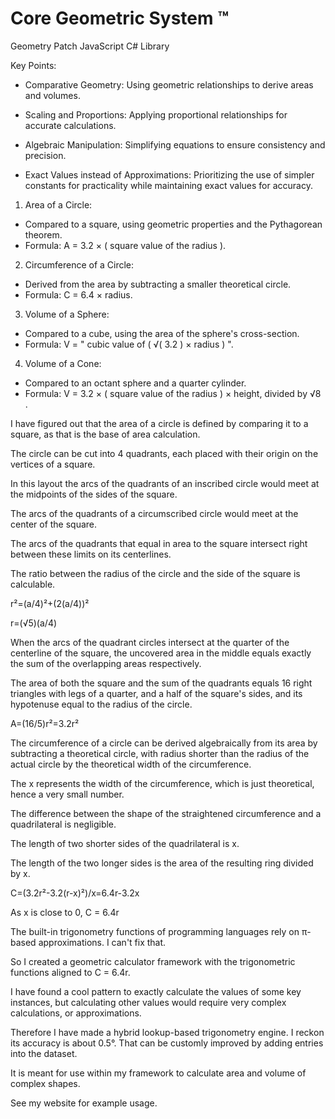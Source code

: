 # Core Geometric System ™ 

Geometry Patch JavaScript C# Library 

<!---
Core Geometric System ™ 

Geometry Patch JavaScript C# Library 
--->

Key Points:

- Comparative Geometry: Using geometric relationships to derive areas and volumes.

- Scaling and Proportions: Applying proportional relationships for accurate calculations.

- Algebraic Manipulation: Simplifying equations to ensure consistency and precision.

- Exact Values instead of Approximations: Prioritizing the use of simpler constants for practicality while maintaining exact values for accuracy.

1. Area of a Circle:
- Compared to a square, using geometric properties and the Pythagorean theorem.
- Formula: A = 3.2 × ( square value of the radius ).

2. Circumference of a Circle:
- Derived from the area by subtracting a smaller theoretical circle.
- Formula: C = 6.4 × radius.

3. Volume of a Sphere:
- Compared to a cube, using the area of the sphere's cross-section.
- Formula: V = " cubic value of ( √( 3.2 ) × radius ) ".

4. Volume of a Cone:
- Compared to an octant sphere and a quarter cylinder.
- Formula: V = 3.2 × ( square value of the radius ) × height, divided by √8 .


I have figured out that the area of a circle is defined by comparing it to a square, as that is the base of area calculation.

The circle can be cut into 4 quadrants, each placed with their origin on the vertices of a square.

In this layout the arcs of the quadrants of an inscribed circle would meet at the midpoints of the sides of the square. 

The arcs of the quadrants of a circumscribed circle would meet at the center of the square.

The arcs of the quadrants that equal in area to the square intersect right between these limits on its centerlines. 

The ratio between the radius of the circle and the side of the square is calculable.

r²=(a/4)²+(2(a/4))²

r=(√5)(a/4)


When the arcs of the quadrant circles intersect at the quarter of the centerline of the square, the uncovered area in the middle equals exactly the sum of the overlapping areas respectively. 

The area of both the square and the sum of the quadrants equals 16 right triangles with legs of a quarter, and a half of the square's sides, and its hypotenuse equal to the radius of the circle. 

A=(16/5)r²=3.2r²


The circumference of a circle can be derived algebraically from its area by subtracting a theoretical circle, with radius shorter than the radius of the actual circle by the theoretical width of the circumference.

The x represents the width of the circumference, which is just theoretical, hence a very small number.

The difference between the shape of the straightened circumference and a quadrilateral is negligible.

The length of two shorter sides of the quadrilateral is x.

The length of the two longer sides is the area of the resulting ring divided by x.

C=(3.2r²-3.2(r-x)²)/x=6.4r-3.2x

As x is close to 0, C = 6.4r


The built-in trigonometry functions of programming languages rely on π-based approximations. 
I can't fix that. 

So I created a geometric calculator framework with the trigonometric functions aligned to C = 6.4r. 

I have found a cool pattern to exactly calculate the values of some key instances, but calculating other values would require very complex calculations, or approximations. 

Therefore I have made a hybrid lookup-based trigonometry engine. 
I reckon its accuracy is about 0.5°. That can be customly improved by adding entries into the dataset. 

It is meant for use within my framework to calculate area and volume of complex shapes. 

See my website for example usage. 
